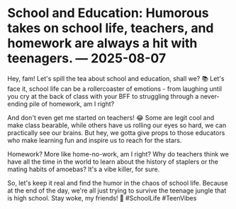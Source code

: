 # School and Education: Humorous takes on school life, teachers, and homework are always a hit with teenagers. — 2025-08-07

Hey, fam! Let's spill the tea about school and education, shall we? 📚 Let's face it, school life can be a rollercoaster of emotions - from laughing until you cry at the back of class with your BFF to struggling through a never-ending pile of homework, am I right?

And don't even get me started on teachers! 😂 Some are legit cool and make class bearable, while others have us rolling our eyes so hard, we can practically see our brains. But hey, we gotta give props to those educators who make learning fun and inspire us to reach for the stars.

Homework? More like home-no-work, am I right? Why do teachers think we have all the time in the world to learn about the history of staplers or the mating habits of amoebas? It's a vibe killer, for sure.

So, let's keep it real and find the humor in the chaos of school life. Because at the end of the day, we're all just trying to survive the teenage jungle that is high school. Stay woke, my friends! 🤙 #SchoolLife #TeenVibes